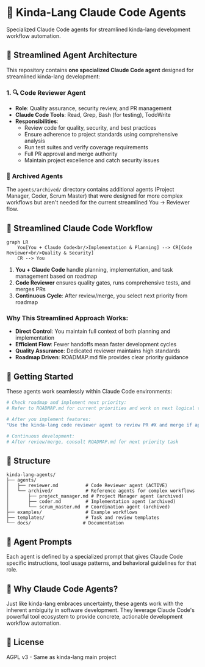 # 🤖 Kinda-Lang Claude Code Agents

Specialized Claude Code agents for streamlined kinda-lang development workflow automation.

## 🎯 Streamlined Agent Architecture

This repository contains **one specialized Claude Code agent** designed for streamlined kinda-lang development:

### 1. 🔍 **Code Reviewer Agent**
- **Role**: Quality assurance, security review, and PR management
- **Claude Code Tools**: Read, Grep, Bash (for testing), TodoWrite
- **Responsibilities**:
  - Review code for quality, security, and best practices
  - Ensure adherence to project standards using comprehensive analysis
  - Run test suites and verify coverage requirements
  - Full PR approval and merge authority
  - Maintain project excellence and catch security issues

### 📁 **Archived Agents**
The `agents/archived/` directory contains additional agents (Project Manager, Coder, Scrum Master) that were designed for more complex workflows but aren't needed for the current streamlined You → Reviewer flow.

## 🔄 Streamlined Claude Code Workflow

```mermaid
graph LR
    You[You + Claude Code<br/>Implementation & Planning] --> CR[Code Reviewer<br/>Quality & Security]
    CR --> You
```

1. **You + Claude Code** handle planning, implementation, and task management based on roadmap
2. **Code Reviewer** ensures quality gates, runs comprehensive tests, and merges PRs
3. **Continuous Cycle**: After review/merge, you select next priority from roadmap

### Why This Streamlined Approach Works:
- **Direct Control**: You maintain full context of both planning and implementation
- **Efficient Flow**: Fewer handoffs mean faster development cycles  
- **Quality Assurance**: Dedicated reviewer maintains high standards
- **Roadmap Driven**: ROADMAP.md file provides clear priority guidance

## 🚀 Getting Started

These agents work seamlessly within Claude Code environments:

```bash
# Check roadmap and implement next priority:
# Refer to ROADMAP.md for current priorities and work on next logical task

# After you implement features:
"Use the kinda-lang code reviewer agent to review PR #X and merge if approved"

# Continuous development:
# After review/merge, consult ROADMAP.md for next priority task
```

## 📁 Structure

```
kinda-lang-agents/
├── agents/
│   ├── reviewer.md          # Code Reviewer agent (ACTIVE)
│   └── archived/            # Reference agents for complex workflows
│       ├── project_manager.md # Project Manager agent (archived)
│       ├── coder.md         # Implementation agent (archived)
│       └── scrum_master.md  # Coordination agent (archived)
├── examples/                # Example workflows  
├── templates/               # Task and review templates
└── docs/                   # Documentation
```

## 🤖 Agent Prompts

Each agent is defined by a specialized prompt that gives Claude Code specific instructions, tool usage patterns, and behavioral guidelines for that role.

## 🤷 Why Claude Code Agents?

Just like kinda-lang embraces uncertainty, these agents work with the inherent ambiguity in software development. They leverage Claude Code's powerful tool ecosystem to provide concrete, actionable development workflow automation.

## 📜 License

AGPL v3 - Same as kinda-lang main project